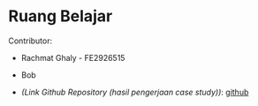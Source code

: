 # Ruang Belajar

Contributor:

- Rachmat Ghaly - FE2926515
- Bob

- _(Link Github Repository (hasil pengerjaan case study))_: [github](url)

